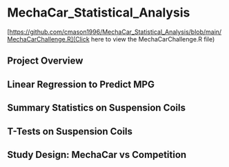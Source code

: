 # MechaCar_Statistical_Analysis

[https://github.com/cmason1996/MechaCar_Statistical_Analysis/blob/main/MechaCarChallenge.R](Click here to view the MechaCarChallenge.R file)

## Project Overview

## Linear Regression to Predict MPG

## Summary Statistics on Suspension Coils

## T-Tests on Suspension Coils

## Study Design: MechaCar vs Competition